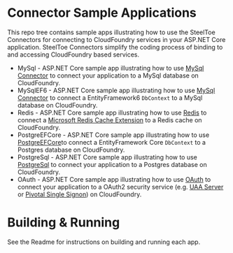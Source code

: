 # Connector Sample Applications
This repo tree contains sample apps illustrating how to use the SteelToe Connectors for connecting to CloudFoundry services in your ASP.NET Core application. SteelToe Connectors simplify the coding process of binding to and accessing CloudFoundry based services.
 
* MySql - ASP.NET Core sample app illustrating how to use [MySql Connector](https://github.com/SteelToeOSS/Connectors/tree/master/src/SteelToe.CloudFoundry.Connector.MySql) to connect your application to a MySql database on CloudFoundry.
* MySqlEF6 - ASP.NET Core sample app illustrating how to use [MySql Connector](https://github.com/SteelToeOSS/Connectors/tree/master/src/SteelToe.CloudFoundry.Connector.MySql) to connect a EntityFramework6 `DbContext` to a MySql database on CloudFoundry.
* Redis - ASP.NET Core sample app illustrating how to use [Redis](https://github.com/SteelToeOSS/Connectors/tree/master/src/SteelToe.CloudFoundry.Connector.Redis) to connect a [Microsoft Redis Cache Extension](https://github.com/aspnet/Caching/tree/dev/src/Microsoft.Extensions.Caching.Redis) to a Redis cache on CloudFoundry.
* PostgreEFCore - ASP.NET Core sample app illustrating how to use [PostgreEFCore](https://github.com/SteelToeOSS/Connectors/tree/master/src/SteelToe.CloudFoundry.Connector.PostgreSql)to connect a EntityFramework Core `DbContext` to a Postgres database on CloudFoundry.
* PostgreSql - ASP.NET Core sample app illustrating how to use [PostgreSql](https://github.com/SteelToeOSS/Connectors/tree/master/src/SteelToe.CloudFoundry.Connector.PostgreSql) to connect your application to a Postgres database on CloudFoundry.
* OAuth - ASP.NET Core sample app illustrating how to use [OAuth](https://github.com/SteelToeOSS/Connectors/tree/master/src/SteelToe.CloudFoundry.Connector.OAuth) to connect your application to a OAuth2 security service (e.g. [UAA Server](https://github.com/cloudfoundry/uaa) or [Pivotal Single Signon](https://docs.pivotal.io/p-identity/)) on CloudFoundry.

# Building & Running
See the Readme for instructions on building and running each app.
